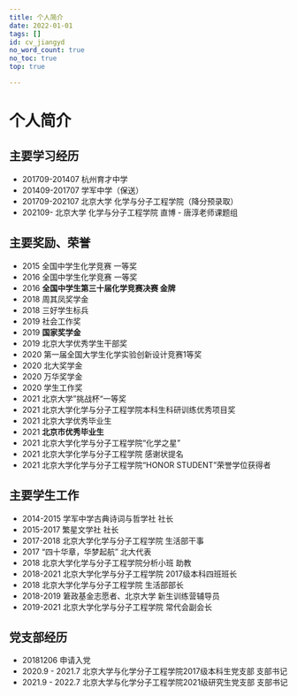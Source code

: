 ```yaml
---
title: 个人简介
date: 2022-01-01
tags: []
id: cv_jiangyd
no_word_count: true
no_toc: true
top: true

---
```



# 个人简介

## 主要学习经历

- 201709-201407 杭州育才中学
- 201409-201707 学军中学（保送）
- 201709-202107 北京大学 化学与分子工程学院（降分预录取）
- 202109- 北京大学 化学与分子工程学院 直博 - 唐淳老师课题组

## 主要奖励、荣誉

- 2015 全国中学生化学竞赛 一等奖
- 2016 全国中学生化学竞赛 一等奖
- 2016 **全国中学生第三十届化学竞赛决赛 金牌**
- 2018 周其凤奖学金
- 2018 三好学生标兵
- 2019 社会工作奖
- 2019 **国家奖学金**
- 2019 北京大学优秀学生干部奖
- 2020 第一届全国大学生化学实验创新设计竞赛1等奖
- 2020 北大奖学金
- 2020 万华奖学金
- 2020 学生工作奖
- 2021 北京大学”挑战杯“一等奖
- 2021 北京大学化学与分子工程学院本科生科研训练优秀项目奖
- 2021 北京大学优秀毕业生
- 2021 **北京市优秀毕业生**
- 2021 北京大学化学与分子工程学院“化学之星”
- 2021 北京大学化学与分子工程学院 感谢状提名
- 2021 北京大学化学与分子工程学院“HONOR STUDENT”荣誉学位获得者

## 主要学生工作

- 2014-2015 学军中学古典诗词与哲学社 社长
- 2015-2017 繁星文学社 社长
- 2017-2018 北京大学化学与分子工程学院 生活部干事
- 2017 “四十华章，华梦起航” 北大代表
- 2018 北京大学化学与分子工程学院分析小班 助教
- 2018-2021 北京大学化学与分子工程学院 2017级本科四班班长
- 2018 北京大学化学与分子工程学院 生活部部长
- 2018-2019 䇹政基金志愿者、北京大学 新生训练营辅导员
- 2019-2021 北京大学化学与分子工程学院 常代会副会长

## 党支部经历

- 20181206 申请入党
- 2020.9 - 2021.7 北京大学与化学分子工程学院2017级本科生党支部 支部书记
- 2021.9 - 2022.7 北京大学与化学分子工程学院2021级研究生党支部 支部书记